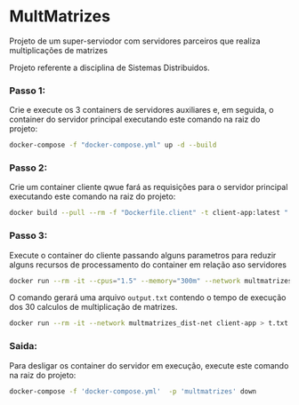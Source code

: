 # MultMatrizes

Projeto de um super-serviodor com servidores parceiros que realiza multiplicações de matrizes

Projeto referente a disciplina de Sistemas Distribuidos.

### Passo 1:
Crie e execute os 3 containers de servidores auxiliares e, em seguida, o container do servidor principal executando este comando na raiz do projeto:

```sh
docker-compose -f "docker-compose.yml" up -d --build
```

### Passo 2:
Crie um container cliente qwue fará as requisições para o servidor principal executando este comando na raiz do projeto:

```sh
docker build --pull --rm -f "Dockerfile.client" -t client-app:latest "."
```

### Passo 3:
Execute o container do cliente passando alguns parametros para reduzir alguns recursos de processamento do container em relação aso servidores

```sh
docker run --rm -it --cpus="1.5" --memory="300m" --network multmatrizes_dist-net client-app > output.txt
```

O comando gerará uma arquivo ```output.txt``` contendo o tempo de execução dos 30 calculos de multiplicação de matrizes.



```sh
docker run --rm -it --network multmatrizes_dist-net client-app > t.txt
```

### Saida:
Para desligar os container do servidor em execução, execute este comando na raiz do projeto:

```sh
docker-compose -f 'docker-compose.yml'  -p 'multmatrizes' down
```
